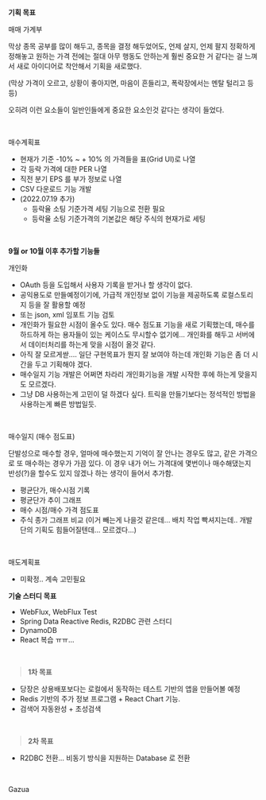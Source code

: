 **기획 목표**

매매 가계부<br>

막상 종목 공부를 많이 해두고, 종목을 결정 해두었어도, 언제 살지, 언제 팔지 정확하게 정해놓고 원하는 가격 전에는 절대 아무 행동도 안하는게 훨씬 중요한 거 같다는 걸 느껴서 새로 아이디어로 착안해서 기획을 새로했다. <br>

(막상 가격이 오르고, 상황이 좋아지면, 마음이 흔들리고, 폭락장에서는 멘탈 털리고 등등)<br>

오히려 이런 요소들이 일반인들에게 중요한 요소인것 같다는 생각이 들었다.<br>

<br>

매수계획표

- 현재가 기준 -10% \~ + 10% 의 가격들을 표(Grid UI)로 나열
- 각 등락 가격에 대한 PER 나열
- 직전 분기 EPS 를 부가 정보로 나열
- CSV 다운로드 기능 개발
- (2022.07.19 추가) 
  - 등락율 소팅 기준가격 세팅 기능으로 전환 필요
  - 등락율 소팅 기준가격의 기본값은 해당 주식의 현재가로 세팅


<br>



**9월 or 10월 이후 추가할 기능들**<br>

개인화<br>

- OAuth 등을 도입해서 사용자 기록을 받거나 할 생각이 없다.
- 공익용도로 만들예정이기에, 가급적 개인정보 없이 기능을 제공하도록 로컬스토리지 등을 잘 활용할 예정
- 또는 json, xml 임포트 기능 검토
- 개인화가 필요한 시점이 올수도 있다. 매수 점도표 기능을 새로 기획했는데, 매수를 하드하게 하는 용자들이 있는 케이스도 무시할수 없기에... 개인화를 해두고 서버에서 데이터처리를 하는게 맞을 시점이 올것 같다.
- 아직 잘 모르게싿.... 일단 구현목표가 뭔지 잘 보여야 하는데 개인화 기능은 좀 더 시간을 두고 기획해야 겠다.
- 매수일지 기능 개발은 어쩌면 차라리 개인화기능을 개발 시작한 후에 하는게 맞을지도 모르겠다.
- 그냥 DB 사용하는게 고민이 덜 하겠다 싶다. 트릭을 만들기보다는 정석적인 방법을 사용하는게 빠른 방법일듯.

<br>

매수일지 (매수 점도표)

단발성으로 매수할 경우, 얼마에 매수했는지 기억이 잘 안나는 경우도 많고, 같은 가격으로 또 매수하는 경우가 가끔 있다. 이 경우 내가 어느 가격대에 몇번이나 매수해댔는지 반성(?)을 할수도 있지 않겠나 하는 생각이 들어서 추가함.

- 평균단가, 매수시점 기록
- 평균단가 추이 그래프
- 매수 시점/매수 가격 점도표
- 주식 종가 그래프 비교 (이거 빼는게 나을것 같은데... 배치 작업 빡셔지는데.. 개발 단의 기획도 힘들어질텐데... 모르겠다...)

<br>

매도계획표

- 미확정.. 계속 고민필요





**기술 스터디 목표**

- WebFlux, WebFlux Test
- Spring Data  Reactive Redis, R2DBC 관련 스터디
- DynamoDB
- React 복습 ㅠㅠ... 

<br>

> **1차 목표**<br>

- 당장은 상용배포보다는 로컬에서 동작하는 테스트 기반의 앱을 만들어볼 예정<br>
- Redis 기반의 주가 정보 프로그램 + React Chart 기능. 
- 검색어 자동완성 + 초성검색

<br>

> **2차 목표**<br>

- R2DBC 전환... 비동기 방식을 지원하는 Database 로 전환

<br>

Gazua